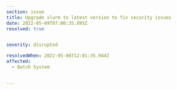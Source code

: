 ```yaml
---
section: issue
title: Upgrade slurm to latest version to fix security issues
date: 2022-05-09T07:00:35.895Z
resolved: true


severity: disrupted

resolvedWhen: 2022-05-06T12:01:35.944Z
affected:
  - Batch System


---
```

